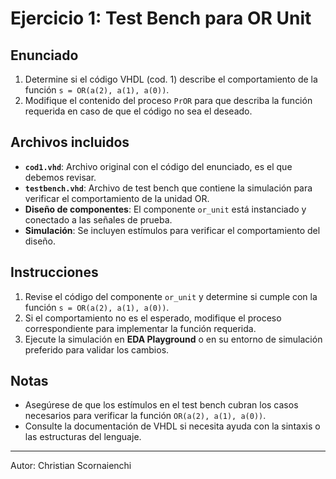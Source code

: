 # Ejercicio 1: Test Bench para OR Unit

## Enunciado

1. Determine si el código VHDL (cod. 1) describe el comportamiento de la función `s = OR(a(2), a(1), a(0))`.  
2. Modifique el contenido del proceso `PrOR` para que describa la función requerida en caso de que el código no sea el deseado.

## Archivos incluidos

- **`cod1.vhd`**: Archivo original con el código del enunciado, es el que debemos revisar. 
- **`testbench.vhd`**: Archivo de test bench que contiene la simulación para verificar el comportamiento de la unidad OR.
- **Diseño de componentes**: El componente `or_unit` está instanciado y conectado a las señales de prueba.
- **Simulación**: Se incluyen estímulos para verificar el comportamiento del diseño.

## Instrucciones

1. Revise el código del componente `or_unit` y determine si cumple con la función `s = OR(a(2), a(1), a(0))`.
2. Si el comportamiento no es el esperado, modifique el proceso correspondiente para implementar la función requerida.
3. Ejecute la simulación en **EDA Playground** o en su entorno de simulación preferido para validar los cambios.

## Notas

- Asegúrese de que los estímulos en el test bench cubran los casos necesarios para verificar la función `OR(a(2), a(1), a(0))`.
- Consulte la documentación de VHDL si necesita ayuda con la sintaxis o las estructuras del lenguaje.

---
Autor: Christian Scornaienchi
